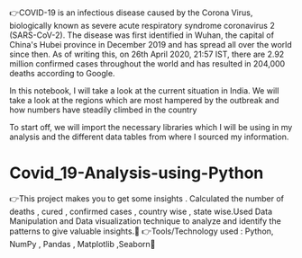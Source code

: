 
 
👉COVID-19 is an infectious disease caused by the Corona Virus, biologically known as severe acute respiratory syndrome coronavirus 2 (SARS-CoV-2). The disease was first identified in Wuhan, the capital of China's Hubei province in December 2019 and has spread all over the world since then. As of writing this, on 26th April 2020, 21:57 IST, there are 2.92 million confirmed cases throughout the world and has resulted in 204,000 deaths according to Google.

In this notebook, I will take a look at the current situation in India. We will take a look at the regions which are most hampered by the outbreak and how numbers have steadily climbed in the country

To start off, we will import the necessary libraries which I will be using in my analysis and the different data tables from where I sourced my information.

# Covid_19-Analysis-using-Python
👉This project makes you to get some insights . Calculated the number of deaths , cured , confirmed cases , country wise , state wise.Used Data Manipulation and Data visualization technique to analyze and identify the patterns to give valuable insights.🙌
👉Tools/Technology used : Python, NumPy , Pandas , Matplotlib ,Seaborn🎉
